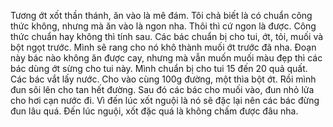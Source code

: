 Tương ớt xốt thần thánh, ăn vào là mê đám. Tôi chả biết là có chuẩn công thức không, nhưng mà ăn vào là ngon nha. Thôi thì cứ ngon là được. Công thức chuẩn hay không thì tính sau. Các bác chuẩn bị cho tui, ớt, tỏi, muối và bột ngọt trước. Mình sẽ rang cho nó khô thành muối ớt trước đã nha. Đoạn này bác nào không ăn được cay, nhưng mà vẫn muốn muối màu đẹp thì các bác dùng ớt sừng cho tui này. Mình chuẩn bị cho tui 15 đến 20 quả quất. Các bác vắt lấy nước. Cho vào cùng 100g đường, một thìa bột ớt. Rồi mình đun sôi lên cho tan hết đường. Sau đó các bác cho muối vào, đun nhỏ lửa cho hơi cạn nước đi. Vì đến lúc xốt nguội là nó sẽ đặc lại nên các bác đừng đun lâu quá. Đến lúc nguội, xốt đặc quá là không chấm được đâu nha.